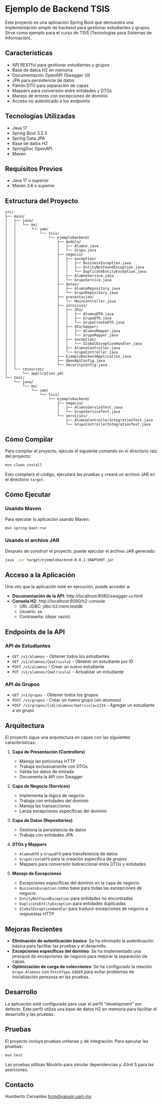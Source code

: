 # Ejemplo de Backend TSIS

Este proyecto es una aplicación Spring Boot que demuestra una implementación simple de backend para gestionar estudiantes y grupos. Sirve como ejemplo para el curso de TSIS (Tecnologías para Sistemas de Información).

## Características

- API RESTful para gestionar estudiantes y grupos
- Base de datos H2 en memoria
- Documentación OpenAPI (Swagger UI)
- JPA para persistencia de datos
- Patrón DTO para separación de capas
- Mappers para conversión entre entidades y DTOs
- Manejo de errores con excepciones de dominio
- Acceso no autenticado a los endpoints

## Tecnologías Utilizadas

- Java 17
- Spring Boot 3.2.3
- Spring Data JPA
- Base de datos H2
- SpringDoc OpenAPI
- Maven

## Requisitos Previos

- Java 17 o superior
- Maven 3.6 o superior

## Estructura del Proyecto

```
src/
├── main/
│   ├── java/
│   │   └── mx/
│   │       └── uam/
│   │           └── tsis/
│   │               └── ejemplobackend/
│   │                   ├── modelo/
│   │                   │   ├── Alumno.java
│   │                   │   └── Grupo.java
│   │                   ├── negocio/
│   │                   │   ├── exception/
│   │                   │   │   ├── BusinessException.java
│   │                   │   │   ├── EntityNotFoundException.java
│   │                   │   │   └── DuplicateEntityException.java
│   │                   │   ├── AlumnoService.java
│   │                   │   └── GrupoService.java
│   │                   ├── datos/
│   │                   │   ├── AlumnoRepository.java
│   │                   │   └── GrupoRepository.java
│   │                   ├── presentacion/
│   │                   │   └── MainController.java
│   │                   ├── servicios/
│   │                   │   ├── dto/
│   │                   │   │   ├── AlumnoDTO.java
│   │                   │   │   ├── GrupoDTO.java
│   │                   │   │   └── GrupoCreateDTO.java
│   │                   │   ├── dto/mapper/
│   │                   │   │   ├── AlumnoMapper.java
│   │                   │   │   └── GrupoMapper.java
│   │                   │   ├── exception/
│   │                   │   │   └── GlobalExceptionHandler.java
│   │                   │   ├── AlumnoController.java
│   │                   │   └── GrupoController.java
│   │                   ├── EjemplobackendApplication.java
│   │                   ├── OpenApiConfig.java
│   │                   └── SecurityConfig.java
│   └── resources/
│       └── application.yml
└── test/
    └── java/
        └── mx/
            └── uam/
                └── tsis/
                    └── ejemplobackend/
                        ├── negocio/
                        │   ├── AlumnoServiceTest.java
                        │   └── GrupoServiceTest.java
                        └── servicios/
                            ├── AlumnoControllerIntegrationTest.java
                            └── GrupoControllerIntegrationTest.java
```

## Cómo Compilar

Para compilar el proyecto, ejecute el siguiente comando en el directorio raíz del proyecto:

```bash
mvn clean install
```

Esto compilará el código, ejecutará las pruebas y creará un archivo JAR en el directorio `target`.

## Cómo Ejecutar

### Usando Maven

Para ejecutar la aplicación usando Maven:

```bash
mvn spring-boot:run
```

### Usando el archivo JAR

Después de construir el proyecto, puede ejecutar el archivo JAR generado:

```bash
java -jar target/ejemplobackend-0.0.1-SNAPSHOT.jar
```

## Acceso a la Aplicación

Una vez que la aplicación esté en ejecución, puede acceder a:

- **Documentación de la API**: http://localhost:8080/swagger-ui.html
- **Consola H2**: http://localhost:8080/h2-console
  - URL JDBC: jdbc:h2:mem:testdb
  - Usuario: sa
  - Contraseña: (dejar vacío)

## Endpoints de la API

### API de Estudiantes

- `GET /v1/alumnos` - Obtener todos los estudiantes
- `GET /v1/alumnos/{matricula}` - Obtener un estudiante por ID
- `POST /v1/alumnos` - Crear un nuevo estudiante
- `PUT /v1/alumnos/{matricula}` - Actualizar un estudiante

### API de Grupos

- `GET /v1/grupos` - Obtener todos los grupos
- `POST /v1/grupos` - Crear un nuevo grupo (sin alumnos)
- `POST /v1/grupos/{id}/alumnos?matricula=1234` - Agregar un estudiante a un grupo

## Arquitectura

El proyecto sigue una arquitectura en capas con las siguientes características:

1. **Capa de Presentación (Controllers)**
   - Maneja las peticiones HTTP
   - Trabaja exclusivamente con DTOs
   - Valida los datos de entrada
   - Documenta la API con Swagger

2. **Capa de Negocio (Services)**
   - Implementa la lógica de negocio
   - Trabaja con entidades del dominio
   - Maneja las transacciones
   - Lanza excepciones específicas del dominio

3. **Capa de Datos (Repositories)**
   - Gestiona la persistencia de datos
   - Trabaja con entidades JPA

4. **DTOs y Mappers**
   - `AlumnoDTO` y `GrupoDTO` para transferencia de datos
   - `GrupoCreateDTO` para la creación específica de grupos
   - Mappers para conversión bidireccional entre DTOs y entidades

5. **Manejo de Excepciones**
   - Excepciones específicas del dominio en la capa de negocio
   - `BusinessException` como base para todas las excepciones de negocio
   - `EntityNotFoundException` para entidades no encontradas
   - `DuplicateEntityException` para entidades duplicadas
   - `GlobalExceptionHandler` para traducir excepciones de negocio a respuestas HTTP

## Mejoras Recientes

- **Eliminación de autenticación básica**: Se ha eliminado la autenticación básica para facilitar las pruebas y el desarrollo.
- **Excepciones específicas del dominio**: Se ha implementado una jerarquía de excepciones de negocio para mejorar la separación de capas.
- **Optimización de carga de colecciones**: Se ha configurado la relación `Grupo-Alumnos` con `FetchType.EAGER` para evitar problemas de inicialización perezosa en las pruebas.

## Desarrollo

La aplicación está configurada para usar el perfil "development" por defecto. Este perfil utiliza una base de datos H2 en memoria para facilitar el desarrollo y las pruebas.

## Pruebas

El proyecto incluye pruebas unitarias y de integración. Para ejecutar las pruebas:

```bash
mvn test
```

Las pruebas utilizan Mockito para simular dependencias y JUnit 5 para las aserciones.

## Contacto

Humberto Cervantes hcm@xanum.uam.mx

 